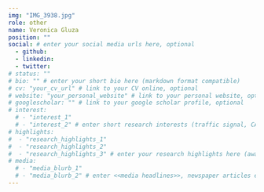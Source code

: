 ```yaml
---
img: "IMG_3938.jpg"
role: other
name: Veronica Gluza
position: ""
social: # enter your social media urls here, optional
  - github:
  - linkedin:
  - twitter:
# status: ""
# bio: "" # enter your short bio here (markdown format compatible)
# cv: "your_cv_url" # link to your CV online, optional
# website: "your_personal_website" # link to your personal website, optional
# googlescholar: "" # link to your google scholar profile, optional
# interest:
  # - "interest_1"
  # - "interest_2" # enter short research interests (traffic signal, CAV, etc.), optional
# highlights:
#  - "research_highlights_1"
#  - "research_highlights_2"
#  - "research_highlights_3" # enter your research highlights here (awards, achievements, etc.), optional
# media:
  # - "media_blurb_1"
  # - "media_blurb_2" # enter <<media headlines>>, newspaper articles etc...
---
```

